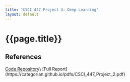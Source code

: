 ```yaml
---
title: "CSCI 447 Project 3: Deep Learning"
layout: default
---
```


<h1>{{page.title}}</h1>

<h2>References</h2>
<a href = "https://github.com/EthanSkelton9/csci447_project3">Code Repository</a>\
[Full Report](https://categorian.github.io/pdfs/CSCI_447_Project_2.pdf)
